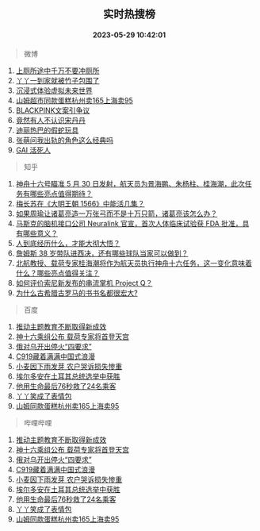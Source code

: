 <div align="center"><h2>实时热搜榜</h2><h4>2023-05-29 10:42:01</h4></div>

> 微博  

1. [上厕所途中千万不要冲厕所](https://s.weibo.com/weibo?q=%23%E4%B8%8A%E5%8E%95%E6%89%80%E9%80%94%E4%B8%AD%E5%8D%83%E4%B8%87%E4%B8%8D%E8%A6%81%E5%86%B2%E5%8E%95%E6%89%80%23&t=31&band_rank=1&Refer=top)<br />
2. [丫丫一到家就被竹子包围了](https://s.weibo.com/weibo?q=%23%E4%B8%AB%E4%B8%AB%E4%B8%80%E5%88%B0%E5%AE%B6%E5%B0%B1%E8%A2%AB%E7%AB%B9%E5%AD%90%E5%8C%85%E5%9B%B4%E4%BA%86%23&t=31&band_rank=2&Refer=top)<br />
3. [沉浸式体验虚拟未来世界](https://s.weibo.com/weibo?q=%23%E6%B2%89%E6%B5%B8%E5%BC%8F%E4%BD%93%E9%AA%8C%E8%99%9A%E6%8B%9F%E6%9C%AA%E6%9D%A5%E4%B8%96%E7%95%8C%23&t=31&band_rank=3&Refer=top)<br />
4. [山姆超市同款蛋糕杭州卖165上海卖95](https://s.weibo.com/weibo?q=%23%E5%B1%B1%E5%A7%86%E8%B6%85%E5%B8%82%E5%90%8C%E6%AC%BE%E8%9B%8B%E7%B3%95%E6%9D%AD%E5%B7%9E%E5%8D%96165%E4%B8%8A%E6%B5%B7%E5%8D%9695%23&t=31&band_rank=4&Refer=top)<br />
5. [BLACKPINK文案引争议](https://s.weibo.com/weibo?q=%23BLACKPINK%E6%96%87%E6%A1%88%E5%BC%95%E4%BA%89%E8%AE%AE%23&t=31&band_rank=5&Refer=top)<br />
6. [竟然有人不认识宋丹丹](https://s.weibo.com/weibo?q=%23%E7%AB%9F%E7%84%B6%E6%9C%89%E4%BA%BA%E4%B8%8D%E8%AE%A4%E8%AF%86%E5%AE%8B%E4%B8%B9%E4%B8%B9%23&t=31&band_rank=6&Refer=top)<br />
7. [迪丽热巴的假蛇玩具](https://s.weibo.com/weibo?q=%23%E8%BF%AA%E4%B8%BD%E7%83%AD%E5%B7%B4%E7%9A%84%E5%81%87%E8%9B%87%E7%8E%A9%E5%85%B7%23&t=31&band_rank=7&Refer=top)<br />
8. [张萌问我出轨的角色这么经典吗](https://s.weibo.com/weibo?q=%23%E5%BC%A0%E8%90%8C%E9%97%AE%E6%88%91%E5%87%BA%E8%BD%A8%E7%9A%84%E8%A7%92%E8%89%B2%E8%BF%99%E4%B9%88%E7%BB%8F%E5%85%B8%E5%90%97%23&t=31&band_rank=8&Refer=top)<br />
9. [GAI 活死人](https://s.weibo.com/weibo?q=GAI%20%E6%B4%BB%E6%AD%BB%E4%BA%BA&t=31&band_rank=9&Refer=top)<br />

> 知乎  

1. [神舟十六号瞄准 5 月 30 日发射，航天员为景海鹏、朱杨柱、桂海潮，此次任务有哪些亮点值得期待？](https://www.zhihu.com/question/603578672)<br />
2. [梅长苏在《大明王朝 1566》中能活几集？](https://www.zhihu.com/question/599569100)<br />
3. [如果周瑜让诸葛亮造一万张弓而不是十万只箭，诸葛亮该怎么办？](https://www.zhihu.com/question/599180204)<br />
4. [马斯克的脑机接口公司 Neuralink 官宣，首次人体临床试验获 FDA 批准，具有哪些意义？](https://www.zhihu.com/question/603099259)<br />
5. [人到底经历什么，才能大彻大悟？](https://www.zhihu.com/question/600714845)<br />
6. [詹姆斯 38 岁带队进西决，还有哪些球队当家可以做到？](https://www.zhihu.com/question/602554847)<br />
7. [北航教授、载荷专家桂海潮将作为航天员执行神舟十六任务，这一变化意味着什么？哪些亮点值得关注？](https://www.zhihu.com/question/603582467)<br />
8. [如何评价索尼新发布的串流掌机 Project Q？](https://www.zhihu.com/question/602904141)<br />
9. [为什么古希腊古罗马的书书名都很宏大?](https://www.zhihu.com/question/602389731)<br />

> 百度  

1. [推动主题教育不断取得新成效](https://www.baidu.com/s?wd=%E6%8E%A8%E5%8A%A8%E4%B8%BB%E9%A2%98%E6%95%99%E8%82%B2%E4%B8%8D%E6%96%AD%E5%8F%96%E5%BE%97%E6%96%B0%E6%88%90%E6%95%88&sa=fyb_news&rsv_dl=fyb_news)<br />
2. [神十六乘组公布 载荷专家将首登天宫](https://www.baidu.com/s?wd=%E7%A5%9E%E5%8D%81%E5%85%AD%E4%B9%98%E7%BB%84%E5%85%AC%E5%B8%83+%E8%BD%BD%E8%8D%B7%E4%B8%93%E5%AE%B6%E5%B0%86%E9%A6%96%E7%99%BB%E5%A4%A9%E5%AE%AB&sa=fyb_news&rsv_dl=fyb_news)<br />
3. [俄对乌开出停火“四要求”](https://www.baidu.com/s?wd=%E4%BF%84%E5%AF%B9%E4%B9%8C%E5%BC%80%E5%87%BA%E5%81%9C%E7%81%AB%E2%80%9C%E5%9B%9B%E8%A6%81%E6%B1%82%E2%80%9D&sa=fyb_news&rsv_dl=fyb_news)<br />
4. [C919藏着满满中国式浪漫](https://www.baidu.com/s?wd=C919%E8%97%8F%E7%9D%80%E6%BB%A1%E6%BB%A1%E4%B8%AD%E5%9B%BD%E5%BC%8F%E6%B5%AA%E6%BC%AB&sa=fyb_news&rsv_dl=fyb_news)<br />
5. [小麦因下雨发芽 农户哭诉损失惨重](https://www.baidu.com/s?wd=%E5%B0%8F%E9%BA%A6%E5%9B%A0%E4%B8%8B%E9%9B%A8%E5%8F%91%E8%8A%BD+%E5%86%9C%E6%88%B7%E5%93%AD%E8%AF%89%E6%8D%9F%E5%A4%B1%E6%83%A8%E9%87%8D&sa=fyb_news&rsv_dl=fyb_news)<br />
6. [埃尔多安在土耳其总统选举中获胜](https://www.baidu.com/s?wd=%E5%9F%83%E5%B0%94%E5%A4%9A%E5%AE%89%E5%9C%A8%E5%9C%9F%E8%80%B3%E5%85%B6%E6%80%BB%E7%BB%9F%E9%80%89%E4%B8%BE%E4%B8%AD%E8%8E%B7%E8%83%9C&sa=fyb_news&rsv_dl=fyb_news)<br />
7. [他用生命最后76秒救了24名乘客](https://www.baidu.com/s?wd=%E4%BB%96%E7%94%A8%E7%94%9F%E5%91%BD%E6%9C%80%E5%90%8E76%E7%A7%92%E6%95%91%E4%BA%8624%E5%90%8D%E4%B9%98%E5%AE%A2&sa=fyb_news&rsv_dl=fyb_news)<br />
8. [丫丫笑成了表情包](https://www.baidu.com/s?wd=%E4%B8%AB%E4%B8%AB%E7%AC%91%E6%88%90%E4%BA%86%E8%A1%A8%E6%83%85%E5%8C%85&sa=fyb_news&rsv_dl=fyb_news)<br />
9. [山姆同款蛋糕杭州卖165上海卖95](https://www.baidu.com/s?wd=%E5%B1%B1%E5%A7%86%E5%90%8C%E6%AC%BE%E8%9B%8B%E7%B3%95%E6%9D%AD%E5%B7%9E%E5%8D%96165%E4%B8%8A%E6%B5%B7%E5%8D%9695&sa=fyb_news&rsv_dl=fyb_news)<br />

> 哔哩哔哩  

1. [推动主题教育不断取得新成效](https://www.baidu.com/s?wd=%E6%8E%A8%E5%8A%A8%E4%B8%BB%E9%A2%98%E6%95%99%E8%82%B2%E4%B8%8D%E6%96%AD%E5%8F%96%E5%BE%97%E6%96%B0%E6%88%90%E6%95%88&sa=fyb_news&rsv_dl=fyb_news)<br />
2. [神十六乘组公布 载荷专家将首登天宫](https://www.baidu.com/s?wd=%E7%A5%9E%E5%8D%81%E5%85%AD%E4%B9%98%E7%BB%84%E5%85%AC%E5%B8%83+%E8%BD%BD%E8%8D%B7%E4%B8%93%E5%AE%B6%E5%B0%86%E9%A6%96%E7%99%BB%E5%A4%A9%E5%AE%AB&sa=fyb_news&rsv_dl=fyb_news)<br />
3. [俄对乌开出停火“四要求”](https://www.baidu.com/s?wd=%E4%BF%84%E5%AF%B9%E4%B9%8C%E5%BC%80%E5%87%BA%E5%81%9C%E7%81%AB%E2%80%9C%E5%9B%9B%E8%A6%81%E6%B1%82%E2%80%9D&sa=fyb_news&rsv_dl=fyb_news)<br />
4. [C919藏着满满中国式浪漫](https://www.baidu.com/s?wd=C919%E8%97%8F%E7%9D%80%E6%BB%A1%E6%BB%A1%E4%B8%AD%E5%9B%BD%E5%BC%8F%E6%B5%AA%E6%BC%AB&sa=fyb_news&rsv_dl=fyb_news)<br />
5. [小麦因下雨发芽 农户哭诉损失惨重](https://www.baidu.com/s?wd=%E5%B0%8F%E9%BA%A6%E5%9B%A0%E4%B8%8B%E9%9B%A8%E5%8F%91%E8%8A%BD+%E5%86%9C%E6%88%B7%E5%93%AD%E8%AF%89%E6%8D%9F%E5%A4%B1%E6%83%A8%E9%87%8D&sa=fyb_news&rsv_dl=fyb_news)<br />
6. [埃尔多安在土耳其总统选举中获胜](https://www.baidu.com/s?wd=%E5%9F%83%E5%B0%94%E5%A4%9A%E5%AE%89%E5%9C%A8%E5%9C%9F%E8%80%B3%E5%85%B6%E6%80%BB%E7%BB%9F%E9%80%89%E4%B8%BE%E4%B8%AD%E8%8E%B7%E8%83%9C&sa=fyb_news&rsv_dl=fyb_news)<br />
7. [他用生命最后76秒救了24名乘客](https://www.baidu.com/s?wd=%E4%BB%96%E7%94%A8%E7%94%9F%E5%91%BD%E6%9C%80%E5%90%8E76%E7%A7%92%E6%95%91%E4%BA%8624%E5%90%8D%E4%B9%98%E5%AE%A2&sa=fyb_news&rsv_dl=fyb_news)<br />
8. [丫丫笑成了表情包](https://www.baidu.com/s?wd=%E4%B8%AB%E4%B8%AB%E7%AC%91%E6%88%90%E4%BA%86%E8%A1%A8%E6%83%85%E5%8C%85&sa=fyb_news&rsv_dl=fyb_news)<br />
9. [山姆同款蛋糕杭州卖165上海卖95](https://www.baidu.com/s?wd=%E5%B1%B1%E5%A7%86%E5%90%8C%E6%AC%BE%E8%9B%8B%E7%B3%95%E6%9D%AD%E5%B7%9E%E5%8D%96165%E4%B8%8A%E6%B5%B7%E5%8D%9695&sa=fyb_news&rsv_dl=fyb_news)<br />
